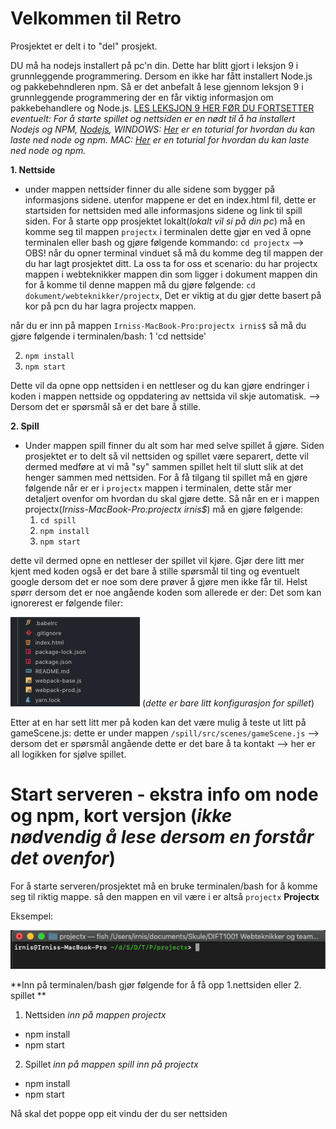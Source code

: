 # Velkommen til Retro

Prosjektet er delt i to "del" prosjekt.

DU må ha nodejs installert på pc'n din. Dette har blitt gjort i leksjon 9 i grunnleggende programmering. Dersom en ikke har fått installert Node.js og pakkebehndleren npm. Så er det anbefalt å lese gjennom leksjon 9 i grunnleggende programmering der en får viktig informasjon om pakkebehandlere og Node.js. [LES LEKSJON 9 HER FØR DU FORTSETTER](https://ntnu.blackboard.com/webapps/blackboard/execute/content/blankPage?cmd=view&content_id=_808534_1&course_id=_19845_1)
_eventuelt:
For å starte spillet og nettsiden er en nødt til å ha installert Nodejs og NPM, [Nodejs](https://nodejs.org/en/download/),
WINDOWS: [Her](https://blog.teamtreehouse.com/install-node-js-npm-windows) er en toturial for hvordan du kan laste ned node og npm.
MAC: [Her](https://treehouse.github.io/installation-guides/mac/node-mac.html) er en toturial for hvordan du kan laste ned node og npm._

**1. Nettside**

- under mappen nettsider finner du alle sidene som bygger på informasjons sidene. utenfor mappene er det en index.html fil, dette er startsiden for nettsiden med alle informasjons sidene og link til spill siden. For å starte opp prosjektet lokalt(_lokalt vil si på din pc_) må en komme seg til mappen `projectx` i terminalen dette gjør en ved å opne terminalen eller bash og gjøre følgende kommando:
  `cd projectx` --> OBS! når du opner terminal vinduet så må du komme deg til mappen der du har lagt prosjektet ditt. La oss ta for oss et scenario: du har projectx mappen i webteknikker mappen din som ligger i dokument mappen din for å komme til denne mappen må du gjøre følgende: `cd dokument/webteknikker/projectx`, Det er viktig at du gjør dette basert på kor på pcn du har lagra projectx mappen.

når du er inn på mappen `Irniss-MacBook-Pro:projectx irnis$` så må du gjøre følgende i terminalen/bash:
1 'cd nettside'

2. `npm install`
3. `npm start`

Dette vil da opne opp nettsiden i en nettleser og du kan gjøre endringer i koden i mappen nettside og oppdatering av nettsida vil skje automatisk. --> Dersom det er spørsmål så er det bare å stille.

**2. Spill**

- Under mappen spill finner du alt som har med selve spillet å gjøre. Siden prosjektet er to delt så vil nettsiden og spillet være separert, dette vil dermed medføre at vi må "sy" sammen spillet helt til slutt slik at det henger sammen med nettsiden. For å få tilgang til spillet må en gjøre følgende når er er i `projectx` mappen i terminalen, dette står mer detaljert ovenfor om hvordan du skal gjøre dette. Så når en er i mappen projectx(_Irniss-MacBook-Pro:projectx irnis\$_) må en gjøre følgende:
  1. `cd spill`
  2. `npm install`
  3. `npm start`

dette vil dermed opne en nettleser der spillet vil kjøre. Gjør dere litt mer kjent med koden også er det bare å stille spørsmål til ting og eventuelt google dersom det er noe som dere prøver å gjøre men ikke får til. Helst spørr dersom det er noe angående koden som allerede er der: Det som kan ignorerest er følgende filer:

![bilde av filer](/nettside/assets/img/ignorer.png) (_dette er bare litt konfigurasjon for spillet_)

Etter at en har sett litt mer på koden kan det være mulig å teste ut litt på gameScene.js: dette er under mappen `/spill/src/scenes/gameScene.js` --> dersom det er spørsmål angående dette er det bare å ta kontakt --> her er all logikken for sjølve spillet.

# Start serveren - ekstra info om node og npm, kort versjon (_ikke nødvendig å lese dersom en forstår det ovenfor_)

For å starte serveren/prosjektet må en bruke terminalen/bash for å komme seg til riktig mappe. så den mappen en vil være i er altså `projectx`
**Projectx**

Eksempel:

![Bilde av terminalen/consollen på mac der vi ser at vi er i riktig mappe](/nettside/assets/img/terminal.png)

**Inn på terminalen/bash gjør følgende for å få opp 1.nettsiden eller 2. spillet **

1. Nettsiden _inn på mappen projectx_

- npm install
- npm start

2. Spillet _inn på mappen spill inn på projectx_

- npm install
- npm start

Nå skal det poppe opp eit vindu der du ser nettsiden
